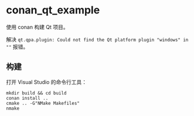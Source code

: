 # conan_qt_example

使用 conan 构建 Qt 项目。

解决 `qt.qpa.plugin: Could not find the Qt platform plugin "windows" in ""` 报错。

## 构建

打开 Visual Studio 的命令行工具：

```
mkdir build && cd build
conan install ..
cmake .. -G"NMake Makefiles"
nmake
```

